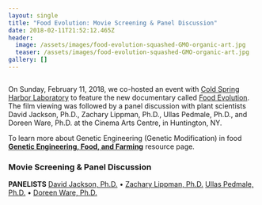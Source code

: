 ```yaml
---
layout: single
title: "Food Evolution: Movie Screening & Panel Discussion"
date: 2018-02-11T21:52:12.465Z
header:
  image: /assets/images/food-evolution-squashed-GMO-organic-art.jpg
  teaser: /assets/images/food-evolution-squashed-GMO-organic-art.jpg
gallery: []
---
```

![]()

On Sunday, February 11, 2018, we co-hosted an event with [Cold Spring Harbor Laboratory](https://www.cshl.edu/) to feature the new documentary called [Food Evolution](https://www.foodevolutionmovie.com/). The film viewing was followed by a panel discussion with plant scientists David Jackson, Ph.D., Zachary Lippman, Ph.D., Ullas Pedmale, Ph.D., and Doreen Ware, Ph.D. at the Cinema Arts Centre, in Huntington, NY.

To learn more about Genetic Engineering (Genetic Modification) in food **[Genetic Engineering, Food, and Farming](https://www.scienceadvocacyli.org/resources/#genetic-engineering-food-and-farming)** resource page.

### Movie Screening & Panel Discussion

**PANELISTS**
[David Jackson, Ph.D.](https://www.cshl.edu/research/faculty-staff/david-jackson/) •  [Zachary Lippman, Ph.D.](https://www.cshl.edu/research/faculty-staff/zachary-lippman/)
[Ullas Pedmale, Ph.D.](https://www.cshl.edu/research/faculty-staff/ullas-pedmale/) •  [Doreen Ware, Ph.D.](https://www.cshl.edu/research/faculty-staff/doreen-ware/)